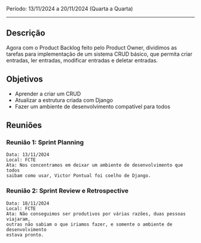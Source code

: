 Período: 13/11/2024 a 20/11/2024 (Quarta a Quarta)

***
## Descrição
Agora com o Product Backlog feito pelo Product Owner, dividimos as tarefas para implementação de um sistema CRUD básico, que permita criar entradas, ler entradas, modificar entradas e deletar entradas.

## Objetivos
- Aprender a criar um CRUD
- Atualizar a estrutura criada com Django
- Fazer um ambiente de desenvolvimento compatível para todos

## Reuniões
### Reunião 1: Sprint Planning
    Data: 13/11/2024
    Local: FCTE
    Ata: Nos concentramos em deixar um ambiente de desenvolvimento que todos
    saibam como usar, Victor Pontual foi coelho de Django.
### Reunião 2: Sprint Review e Retrospective
    Data: 18/11/2024
    Local: FCTE
    Ata: Não conseguimos ser produtivos por várias razões, duas pessoas viajaram,
    outras não sabiam o que iriamos fazer, e somente o ambiente de desenvolvimento
    estava pronto.

